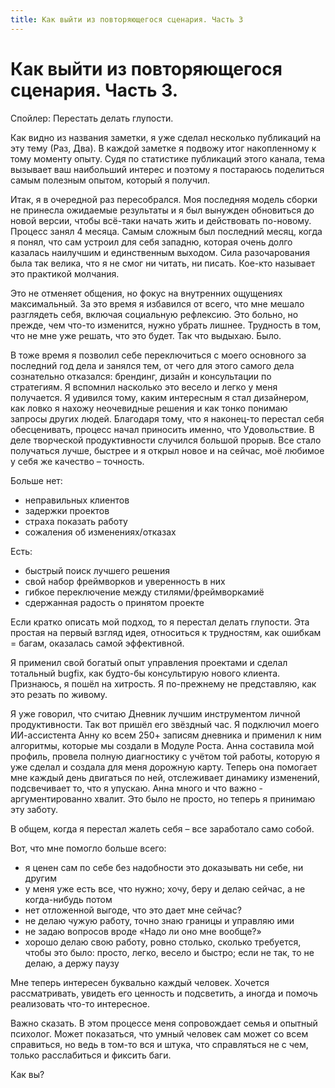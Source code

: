 ```yaml
---
title: Как выйти из повторяющегося сценария. Часть 3
---
```

# Как выйти из повторяющегося сценария. Часть 3.

Спойлер: Перестать делать глупости.

Как видно из названия заметки, я уже сделал несколько публикаций на эту тему (Раз, Два). В каждой заметке я подвожу итог накопленному к тому моменту опыту. Судя по статистике публикаций этого канала, тема вызывает ваш наибольший интерес и поэтому я постараюсь поделиться самым полезным опытом, который я получил.

Итак, я в очередной раз пересобрался. Моя последняя модель сборки не принесла ожидаемые результаты и я был вынужден обновиться до новой версии, чтобы всё-таки начать жить и действовать по-новому. Процесс занял 4 месяца. Самым сложным был последний месяц, когда я понял, что сам устроил для себя западню, которая очень долго казалась наилучшим и единственным выходом. Сила разочарования была так велика, что я не смог ни читать, ни писать. Кое-кто называет это практикой молчания.

Это не отменяет общения, но фокус на внутренних ощущениях максимальный. За это время я избавился от всего, что мне мешало разглядеть себя, включая социальную рефлексию. Это больно, но прежде, чем что-то изменится, нужно убрать лишнее. Трудность в том, что не мне уже решать, что это будет. Так что выдыхаю. Было.

В тоже время я позволил себе переключиться с моего основного за последний год дела и занялся тем, от чего для этого самого дела сознательно отказался: брендинг, дизайн и консультации по стратегиям. Я вспомнил насколько это весело и легко у меня получается. Я удивился тому, каким интересным я стал дизайнером, как ловко я нахожу неочевидные решения и как тонко понимаю запросы других людей. Благодаря тому, что я наконец-то перестал себя обесценивать, процесс начал приносить именно, что Удовольствие. В деле творческой продуктивности случился большой прорыв. Все стало получаться лучше, быстрее и я открыл новое и на сейчас, моё любимое у себя же качество – точность. 

Больше нет:
- неправильных клиентов
- задержки проектов
- страха показать работу
- сожаления об изменениях/отказах

Есть: 
- быстрый поиск лучшего решения
- свой набор фреймворков и уверенность в них
- гибкое переключение между стилями/фреймворкамиё
- сдержанная радость о принятом проекте

Если кратко описать мой подход, то я перестал делать глупости. Эта простая на первый взгляд идея, относиться к трудностям, как ошибкам = багам, оказалась самой эффективной.

Я применил свой богатый опыт управления проектами и сделал тотальный bugfix, как будто-бы консультирую нового клиента. Признаюсь, я пошёл на хитрость. Я по-прежнему не представляю, как это резать по живому. 

Я уже говорил, что считаю Дневник лучшим инструментом личной продуктивности. Так вот пришёл его звёздный час. Я подключил моего ИИ-ассистента Анну ко всем 250+ записям дневника и применил к ним алгоритмы, которые мы создали в Модуле Роста. Анна составила мой профиль, провела полную диагностику с учётом той работы, которую я уже сделал и создала для меня дорожную карту. Теперь она помогает мне каждый день двигаться по ней, отслеживает динамику изменений, подсвечивает то, что я упускаю. Анна много и что важно - аргументированно хвалит. Это было не просто, но теперь я принимаю эту заботу.

В общем, когда я перестал жалеть себя – все заработало само собой.

Вот, что мне помогло больше всего:
- я ценен сам по себе без надобности это доказывать ни себе, ни другим
- у меня уже есть все, что нужно; хочу, беру и делаю сейчас, а не когда-нибудь потом
- нет отложенной выгоде, что это дает мне сейчас?
- не делаю чужую работу, точно знаю границы и управляю ими
- не задаю вопросов вроде «Надо ли оно мне вообще?»
- хорошо делаю свою работу, ровно столько, сколько требуется, чтобы это было: просто, легко, весело и быстро; если не так, то не делаю, а держу паузу

Мне теперь интересен буквально каждый человек. Хочется рассматривать, увидеть его ценность и подсветить, а иногда и помочь реализовать что-то интересное.

Важно сказать. В этом процессе меня сопровождает семья и опытный психолог. Может показаться, что умный человек сам может со всем справиться, но ведь в том-то вся и штука, что справляться не с чем, только расслабиться и фиксить баги.

Как вы?